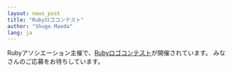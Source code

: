 ```yaml
---
layout: news_post
title: "Rubyロゴコンテスト"
author: "Shugo Maeda"
lang: ja
---
```


Rubyアソシエーション主催で、[Rubyロゴコンテスト][1]が開催されています。 みなさんのご応募をお待ちしています。



[1]: http://www.ruby-assn.org/logo-contest.html.ja
